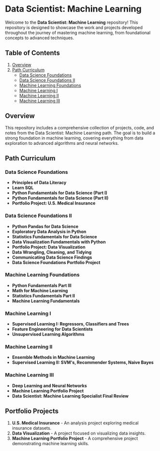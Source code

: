 # Data Scientist: Machine Learning

Welcome to the **Data Scientist: Machine Learning** repository! This repository is designed to showcase the work and projects developed throughout the journey of mastering machine learning, from foundational concepts to advanced techniques.

## Table of Contents

1. [Overview](#overview)
2. [Path Curriculum](#path-curriculum)
   - [Data Science Foundations](#data-science-foundations)
   - [Data Science Foundations II](#data-science-foundations-ii)
   - [Machine Learning Foundations](#machine-learning-foundations)
   - [Machine Learning I](#machine-learning-i)
   - [Machine Learning II](#machine-learning-ii)
   - [Machine Learning III](#machine-learning-iii)

## Overview

This repository includes a comprehensive collection of projects, code, and notes from the Data Scientist: Machine Learning path. The goal is to build a strong foundation in machine learning, covering everything from data exploration to advanced algorithms and neural networks.

## Path Curriculum

### Data Science Foundations

- **Principles of Data Literacy**
- **Learn SQL**
- **Python Fundamentals for Data Science (Part I)**
- **Python Fundamentals for Data Science (Part II)**
- **Portfolio Project: U.S. Medical Insurance**

### Data Science Foundations II

- **Python Pandas for Data Science**
- **Exploratory Data Analysis in Python**
- **Statistics Fundamentals for Data Science**
- **Data Visualization Fundamentals with Python**
- **Portfolio Project: Data Visualization**
- **Data Wrangling, Cleaning, and Tidying**
- **Communicating Data Science Findings**
- **Data Science Foundations Portfolio Project**

### Machine Learning Foundations

- **Python Fundamentals Part III**
- **Math for Machine Learning**
- **Statistics Fundamentals Part II**
- **Machine Learning Fundamentals**

### Machine Learning I

- **Supervised Learning I: Regressors, Classifiers and Trees**
- **Feature Engineering for Data Scientists**
- **Unsupervised Learning Algorithms**

### Machine Learning II

- **Ensemble Methods in Machine Learning**
- **Supervised Learning II: SVM's, Recommender Systems, Naive Bayes**

### Machine Learning III

- **Deep Learning and Neural Networks**
- **Machine Learning Portfolio Project**
- **Data Scientist: Machine Learning Specialist Final Review**

## Portfolio Projects

1. **U.S. Medical Insurance** - An analysis project exploring medical insurance datasets.
2. **Data Visualization** - A project focused on visualizing data insights.
3. **Machine Learning Portfolio Project** - A comprehensive project demonstrating machine learning skills.
